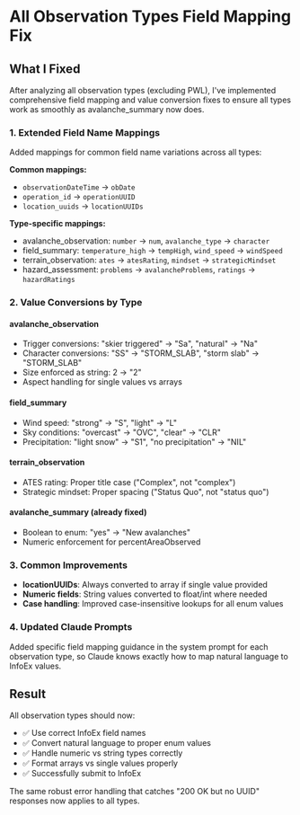 # All Observation Types Field Mapping Fix

## What I Fixed

After analyzing all observation types (excluding PWL), I've implemented comprehensive field mapping and value conversion fixes to ensure all types work as smoothly as avalanche_summary now does.

### 1. **Extended Field Name Mappings**

Added mappings for common field name variations across all types:

**Common mappings:**
- `observationDateTime` → `obDate`
- `operation_id` → `operationUUID`
- `location_uuids` → `locationUUIDs`

**Type-specific mappings:**
- avalanche_observation: `number` → `num`, `avalanche_type` → `character`
- field_summary: `temperature_high` → `tempHigh`, `wind_speed` → `windSpeed`
- terrain_observation: `ates` → `atesRating`, `mindset` → `strategicMindset`
- hazard_assessment: `problems` → `avalancheProblems`, `ratings` → `hazardRatings`

### 2. **Value Conversions by Type**

#### avalanche_observation
- Trigger conversions: "skier triggered" → "Sa", "natural" → "Na"
- Character conversions: "SS" → "STORM_SLAB", "storm slab" → "STORM_SLAB"
- Size enforced as string: 2 → "2"
- Aspect handling for single values vs arrays

#### field_summary
- Wind speed: "strong" → "S", "light" → "L"
- Sky conditions: "overcast" → "OVC", "clear" → "CLR"
- Precipitation: "light snow" → "S1", "no precipitation" → "NIL"

#### terrain_observation
- ATES rating: Proper title case ("Complex", not "complex")
- Strategic mindset: Proper spacing ("Status Quo", not "status quo")

#### avalanche_summary (already fixed)
- Boolean to enum: "yes" → "New avalanches"
- Numeric enforcement for percentAreaObserved

### 3. **Common Improvements**

- **locationUUIDs**: Always converted to array if single value provided
- **Numeric fields**: String values converted to float/int where needed
- **Case handling**: Improved case-insensitive lookups for all enum values

### 4. **Updated Claude Prompts**

Added specific field mapping guidance in the system prompt for each observation type, so Claude knows exactly how to map natural language to InfoEx values.

## Result

All observation types should now:
- ✅ Use correct InfoEx field names
- ✅ Convert natural language to proper enum values
- ✅ Handle numeric vs string types correctly
- ✅ Format arrays vs single values properly
- ✅ Successfully submit to InfoEx

The same robust error handling that catches "200 OK but no UUID" responses now applies to all types.
